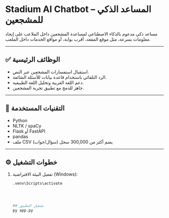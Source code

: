 # Stadium AI Chatbot – المساعد الذكي للمشجعين

مساعد ذكي مدعوم بالذكاء الاصطناعي لمساعدة المشجعين داخل الملاعب على إيجاد معلومات بسرعة، مثل موقع المقعد، أقرب بوابة، أو مواقع الخدمات داخل الملعب.

---

## ✅ الوظائف الرئيسية

- استقبال استفسارات المشجعين عبر النص.
- الرد التلقائي باستخدام قاعدة بيانات للأسئلة الشائعة.
- دعم اللغة العربية وتحليل اللغة الطبيعية.
- جاهز للدمج مع تطبيق تجربة المشجعين.

---

## 🧰 التقنيات المستخدمة

- Python  
- NLTK / spaCy  
- Flask أو FastAPI  
- pandas  
- ملف CSV يضم أكثر من 300,000 سجل (سؤال/جواب)

---

## ⚙️ خطوات التشغيل

1. تفعيل البيئة الافتراضية (Windows):
   ```bash
   .venv\Scripts\activate




   ## تشغيل التطبيق
   py app.py
